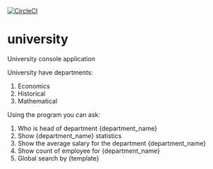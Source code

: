 [![CircleCI](https://circleci.com/gh/KalyniukV/university.svg?style=svg)](https://circleci.com/gh/KalyniukV/university)


# university
University console application

University have departments:
1. Economics
1. Historical
1. Mathematical

Using the program you can ask:
1. Who is head of department {department_name}
2. Show {department_name} statistics
3. Show the average salary for the department {department_name}
4. Show count of employee for {department_name}
5. Global search by {template}


